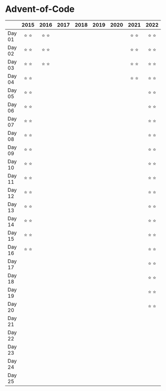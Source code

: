 # Advent-of-Code

|        |      2015     |      2016     |      2017     |      2018     |      2019     |      2020     |      2021     |      2022     |
| :----- | :-----------: | :-----------: | :-----------: | :-----------: | :-----------: | :-----------: | :-----------: | :-----------: |
| Day 01 | :star: :star: | :star: :star: |               |               |               |               | :star: :star: | :star: :star: |
| Day 02 | :star: :star: | :star: :star: |               |               |               |               | :star: :star: | :star: :star: |
| Day 03 | :star: :star: | :star: :star: |               |               |               |               | :star: :star: | :star: :star: |
| Day 04 | :star: :star: |               |               |               |               |               | :star: :star: | :star: :star: |
| Day 05 | :star: :star: |               |               |               |               |               |               | :star: :star: |
| Day 06 | :star: :star: |               |               |               |               |               |               | :star: :star: |
| Day 07 | :star: :star: |               |               |               |               |               |               | :star: :star: |
| Day 08 | :star: :star: |               |               |               |               |               |               | :star: :star: |
| Day 09 | :star: :star: |               |               |               |               |               |               | :star: :star: |
| Day 10 | :star: :star: |               |               |               |               |               |               | :star: :star: |
| Day 11 | :star: :star: |               |               |               |               |               |               | :star: :star: |
| Day 12 | :star: :star: |               |               |               |               |               |               | :star: :star: |
| Day 13 | :star: :star: |               |               |               |               |               |               | :star: :star: |
| Day 14 | :star: :star: |               |               |               |               |               |               | :star: :star: |
| Day 15 | :star: :star: |               |               |               |               |               |               | :star: :star: |
| Day 16 | :star: :star: |               |               |               |               |               |               | :star: :star: |
| Day 17 |               |               |               |               |               |               |               | :star: :star: |
| Day 18 |               |               |               |               |               |               |               | :star: :star: |
| Day 19 |               |               |               |               |               |               |               | :star: :star: |
| Day 20 |               |               |               |               |               |               |               | :star: :star: |
| Day 21 |               |               |               |               |               |               |               |               |
| Day 22 |               |               |               |               |               |               |               |               |
| Day 23 |               |               |               |               |               |               |               |               |
| Day 24 |               |               |               |               |               |               |               |               |
| Day 25 |               |               |               |               |               |               |               |               |
